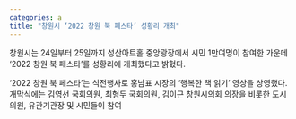 ```yaml
---
categories: a
title: "창원시 ‘2022 창원 북 페스타’ 성황리 개최"
---
```

창원시는 24일부터 25일까지 성산아트홀 중앙광장에서 시민 1만여명이 참여한 가운데 ‘2022 창원 북 페스타’를 성황리에 개최했다고 밝혔다.

‘2022 창원 북 페스타’는 식전행사로 홍남표 시장의 ‘행복한 책 읽기’ 영상을 상영했다. 개막식에는 김영선 국회의원, 최형두 국회의원, 김이근 창원시의회 의장을 비롯한 도시의원, 유관기관장 및 시민들이 참여